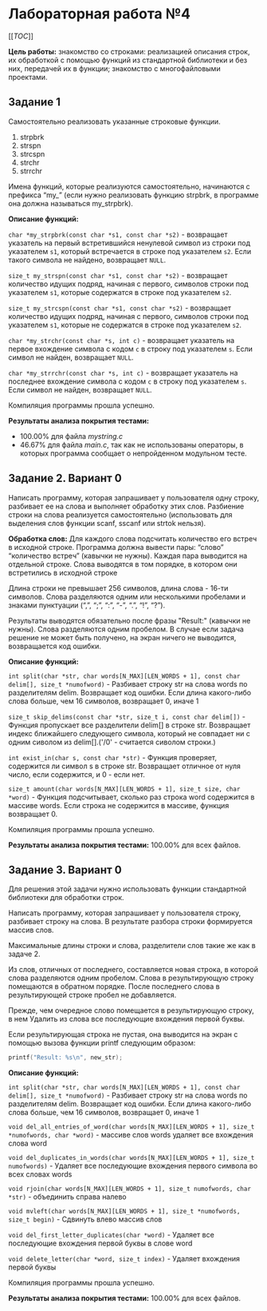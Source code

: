 # Лабораторная работа №4

[[_TOC_]]

**Цель работы:** знакомство со строками: реализацией описания строк, их обработкой с помощью функций из стандартной библиотеки и без них, передачей их в функции; знакомство с многофайловыми проектами.

## Задание 1
Самостоятельно реализовать указанные строковые функции.
1. strpbrk
2. strspn
3. strcspn
4. strchr
5. strrchr

Имена функций, которые реализуются самостоятельно, начинаются с префикса “my_” (если нужно реализовать функцию strpbrk, в программе она должна называться my_strpbrk).

**Описание функций:**

`char *my_strpbrk(const char *s1, const char *s2)` - возвращает указатель на первый встретившийся ненулевой символ из строки под указателем `s1`, который встречается в строке под указателем `s2`. Если такого символа не найдено, возвращает `NULL`.

`size_t my_strspn(const char *s1, const char *s2)` - возвращает количество идущих подряд, начиная с первого, символов строки под указателем `s1`, которые содержатся в строке под указателем `s2`.

`size_t my_strcspn(const char *s1, const char *s2)` - возвращает количество идущих подряд, начиная с первого, символов строки под указателем `s1`, которые не содержатся в строке под указателем `s2`.

`char *my_strchr(const char *s, int c)` - возвращает указатель на первое вхождение символа с кодом `c` в строку под указателем `s`. Если символ не найден, возвращает `NULL`.

`char *my_strrchr(const char *s, int c)` - возвращает указатель на последнее вхождение символа с кодом `c` в строку под указателем `s`. Если символ не найден, возвращает `NULL`.

Компиляция программы прошла успешно.

**Результаты анализа покрытия тестами:**
* 100.00% для файла *mystring.c*
* 46.67% для файла *main.c*, так как не использованы операторы, в которых программа сообщает о непройденном модульном тесте.


## Задание 2. Вариант 0
Написать программу, которая запрашивает у пользователя одну строку, разбивает ее на слова и выполняет обработку этих слов. Разбиение строки на слова реализуется самостоятельно (использовать для выделения слов функции scanf, sscanf или strtok нельзя).

**Обработка слов:**  Для каждого слова подсчитать количество его встреч в исходной
строке. Программа должна вывести пары: “слово” “количество встреч” (кавычки не
нужны). Каждая пара выводится на отдельной строке. Слова выводятся в том порядке,
в котором они встретились в исходной строке

Длина строки не превышает 256 символов, длина слова - 16-ти символов. Слова разделяются одним или несколькими пробелами и знаками пунктуации (“,”, “;”, “:”, “-”, “.”, “!”, “?”).

Результаты выводятся обязательно после фразы "Result:" (кавычки не нужны). Слова разделяются одним пробелом. В случае если задача решение не может быть получено, на экран ничего не выводится, возвращается код ошибки.

**Описание функций:**

`int split(char *str, char words[N_MAX][LEN_WORDS + 1], const char delim[], size_t *numofword)` - Разбивает строку str на слова words по разделителям delim. Возвращает код ошибки. Если длина какого-либо слова больше, чем 16 символов, возвращает 0, иначе 1

`size_t skip_delims(const char *str, size_t i, const char delim[])` - Функция пропускает все разделители delim[] в строке str. Возвращает индекс ближайшего следующего символа, который не совпадает ни с одним сиволом из delim[].('/0' - считается сиволом строки.)

`int exist_in(char s, const char *str)` - Функция проверяет, содержится ли символ s в строке str. Возвращает отличное от нуля число, если содержится, и 0 - если нет.

`size_t amount(char words[N_MAX][LEN_WORDS + 1], size_t size, char *word)` - Функция подсчитывает, сколько раз строка word содержится в массиве words. Если строка не содержится в массиве, функция возвращает 0.

Компиляция программы прошла успешно.

**Результаты анализа покрытия тестами:** 100.00% для всех файлов.


## Задание 3. Вариант 0
Для решения этой задачи нужно использовать функции стандартной библиотеки для обработки строк. 

Написать программу, которая запрашивает у пользователя строку, разбивает строку на слова. В результате разбора строки формируется массив слов. 

Максимальные длины строки и слова, разделители слов такие же как в задаче 2. 

Из слов, отличных от последнего, составляется новая строка, в которой слова разделяются одним пробелом. Слова в результирующую строку помещаются в обратном порядке. После последнего слова в результирующей строке пробел не добавляется. 

Прежде, чем очередное слово помещается в результирующую строку, в нем Удалить из слова все последующие вхождения первой буквы. 

Если результирующая строка не пустая, она выводится на экран с помощью вызова функции printf следующим образом:
```c
printf("Result: %s\n", new_str);
```

**Описание функций:**

`int split(char *str, char words[N_MAX][LEN_WORDS + 1], const char delim[], size_t *numofword)` - Разбивает строку str на слова words по разделителям delim. Возвращает код ошибки. Если длина какого-либо слова больше, чем 16 символов, возвращает 0, иначе 1

`void del_all_entries_of_word(char words[N_MAX][LEN_WORDS + 1], size_t *numofwords, char *word)` -  массиве слов words удаляет все вхождения слова word

`void del_duplicates_in_words(char words[N_MAX][LEN_WORDS + 1], size_t numofwords)` - Удаляет все последующие вхождения первого символа во всех словах words

`void rjoin(char words[N_MAX][LEN_WORDS + 1], size_t numofwords, char *str)` - объединить справа налево

`void mvleft(char words[N_MAX][LEN_WORDS + 1], size_t *numofwords, size_t begin)` - Сдвинуть влево массив слов

`void del_first_letter_duplicates(char *word)` - Удаляет все последующие вхождения первой буквы в слове word

`void delete_letter(char *word, size_t index)` - Удаляет вхождения первой буквы


Компиляция программы прошла успешно.

**Результаты анализа покрытия тестами:** 100.00% для всех файлов.